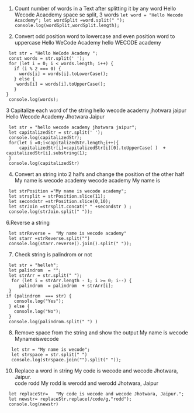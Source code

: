
  1. Count number of words in a Text after splitting it by any word 
      Hello Wecode Acacdemy 
     space se split, 3 words
    ```
    let word = "Hello Wecode Acacdemy";
    let wordSplit =word.split(" ");
    console.log(wordSplit,wordSplit.length);
    ```


 2. Convert odd position word to lowercase and even position word to uppercase
 Hello WeCode Academy 
 hello WECODE academy
```
 let str = "Hello WeCode Academy ";
 const words = str.split(' ');
 for (let i = 0; i < words.length; i++) {
   if (i % 2 === 0) {
     words[i] = words[i].toLowerCase();
   } else {
    words[i] = words[i].toUpperCase();
   }
}
 console.log(words);
```

 3 Capitalize each word of the string 
 hello wecode academy jhotwara jaipur 
 Hello Wecode Academy Jhotwara Jaipur 
```
 let str = "hello wecode academy jhotwara jaipur";
 let capitalizedStr = str.split(' ');
 console.log(capitalizedStr);
 for(let i =0;i<capitalizedStr.length;i++){
     capitalizedStr[i]=capitalizedStr[i][0].toUpperCase( )  + capitalizedStr[i].substring(1);
 }
 console.log(capitalizedStr)
```

 4. Convert an string into 2 halfs and change the position of the other half 
    My name is wecode academy
    wecode academy My name is 
```
 let strPosition ="My name is wecode academy";
 let strsplit = strPosition.slice(11);
 let secondstr =strPosition.slice(0,10);
 let strJoin =strsplit.concat(" " +secondstr ) ;
 console.log(strJoin.split(" "));
```

 6.Reverse a string 
```
 let strReverse =  "My name is wecode academy"
 let starr =strReverse.split("")
 console.log(starr.reverse().join().split(" "));
```

 7. Check string is palindrom or not
```
 let str = "helleh";
 let palindrom  = "";
 let strArr = str.split(" ");
  for (let i = strArr.length - 1; i >= 0; i--) {
     palindrom  = palindrom  + strArr[i];
 }
if (palindrom  === str) {
   console.log("Yes");
 } else {
   console.log("No");
 }
 console.log(palindrom.split(" ") )
```
8. Remove space from the string and show the output My name is wecode Mynameiswecode
```
  let str = "My name is wecode";
  let strspace = str.split(" ")
  console.log(strspace.join("").split(" "));
```
 10. Replace a word in string 
   My code is wecode and wecode Jhotwara, Jaipur.  
   code rodd
    My rodd is werodd and werodd Jhotwara, Jaipur
```
 let replaceStr=   "My code is wecode and wecode Jhotwara, Jaipur.";
 let newstr= replaceStr.replace(/code/g,"rodd");
 console.log(newstr)

